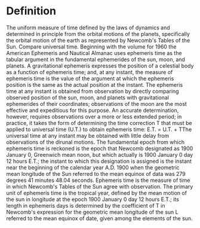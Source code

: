 # Definition

The uniform measure of time defined by the laws of dynamics and
determined in principle from the orbital motions of the planets,
specifically the orbital motion of the earth as represented by Newcomb's
Tables of the Sun. Compare universal time. Beginning with the volume for
1960 the American Ephemeris and Nautical Almanac uses ephemeris time as
the tabular argument in the fundamental ephemerides of the sun, moon,
and planets. A gravitational ephemeris expresses the position of a
celestial body as a function of ephemeris time; and, at any instant, the
measure of ephemeris time is the value of the argument at which the
ephemeris position is the same as the actual position at the instant.
The ephemeris time at any instant is obtained from observation by
directly comparing observed position of the sun, moon, and planets with
gravitational ephemerides of their coordinates; observations of the moon
are the most effective and expeditious for this purpose. An accurate
determination, however, requires observations over a more or less
extended period; in practice, it takes the form of determining the time
correction T that must be applied to universal time (U.T.) to obtain
ephemeris time: E.T. = U.T. + TThe universal time at any instant may be
obtained with little delay from observations of the dirunal motions. The
fundamental epoch from which ephemeris time is reckoned is the epoch
that Newcomb designated as 1900 January 0, Greenwich mean noon, but
which actually is 1900 January 0 day 12 hours E.T.; the instant to which
this designation is assigned is the instant near the beginning of the
calendar year A.D. 1900 when the geometric mean longitude of the Sun
referred to the mean equinox of data was 279 degrees 41 minutes 48.04
seconds. Ephemeris time is the measure of time in which Newcomb's Tables
of the Sun agree with observation. The primary unit of ephemeris time is
the tropical year, defined by the mean motion of the sun in longitude at
the epoch 1900 January 0 day 12 hours E.T.; its length in ephemeris days
is determined by the coefficient of T in Newcomb's expression for the
geometric mean longitude of the sun L referred to the mean equinox of
date, given among the elements of the sun.
